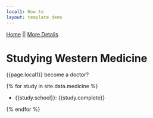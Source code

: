 ```yaml
---
local1: How to
layout: template_demo
---
```


[Home](https://sahitir.github.io/first-woman-doctor/) || [More Details](pages/page2.md)

# Studying Western Medicine

{{page.local1}} become a doctor?

{% for study in site.data.medicine %}

-  {{study.school}}: {{study.complete}}

{% endfor %}


